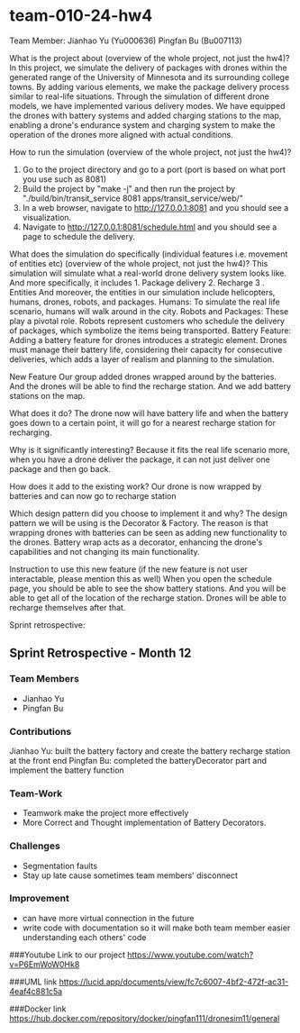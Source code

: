 # team-010-24-hw4

Team Member: 
Jianhao Yu (Yu000636)
Pingfan Bu (Bu007113)

What is the project about (overview of the whole project, not just the hw4)?
In this project, we simulate the delivery of packages with drones within the generated range of the University of Minnesota and its surrounding college towns. By adding various elements, we make the package delivery process similar to real-life situations. Through the simulation of different drone models, we have implemented various delivery modes. We have equipped the drones with battery systems and added charging stations to the map, enabling a drone's endurance system and charging system to make the operation of the drones more aligned with actual conditions.


How to run the simulation (overview of the whole project, not just the hw4)?
1. Go to the project directory and go to a port (port is based on what port you use such as 8081)
2. Build the project by "make -j" and then run the project by "./build/bin/transit_service 8081 apps/transit_service/web/" 
3. In a web browser, navigate to http://127.0.0.1:8081 and you should see a visualization.
4. Navigate to http://127.0.0.1:8081/schedule.html and you should see a page to schedule the delivery.



What does the simulation do specifically (individual features i.e. movement of entities etc) 
(overview of the whole project, not just the hw4)?
This simulation will simulate what a real-world drone delivery system looks like. And more specifically, it includes 1. Package delivery  2. Recharge 3 . Entities 
And moreover, the entities in our simulation include helicopters, humans, drones, robots, and packages. 
Humans: To simulate the real life scenario, humans will walk around in the city. 
Robots and Packages: These play a pivotal role. Robots represent customers who schedule the delivery of packages, which symbolize the items being transported.
Battery Feature: Adding a battery feature for drones introduces a strategic element. Drones must manage their battery life, considering their capacity for consecutive deliveries, which adds a layer of realism and planning to the simulation.


New Feature
Our group added drones wrapped around by the batteries.
And the drones will be able to find the recharge station.
And we add battery stations on the map.

What does it do?
The drone now will have battery life and when the battery goes down to a certain point, it will go for a nearest recharge station for recharging. 

Why is it significantly interesting?
Because it fits the real life scenario more, when you have a drone deliver the package, it can not just deliver one package and then go back. 

How does it add to the existing work? 
Our drone is now wrapped by batteries and can now go to recharge station

Which design pattern did you choose to implement it and why? 
The design pattern we will be using is the Decorator & Factory. The reason is that wrapping drones with batteries can be seen as adding new functionality to the drones. Battery wrap acts as a decorator, enhancing the drone's capabilities and not changing its main functionality.

Instruction to use this new feature (if the new feature is not user interactable, please mention this as well)
When you open the schedule page, you should be able to see the show battery stations. And you will be able to get all of the location of the recharge station. Drones will be able to recharge themselves after that. 

Sprint retrospective: 
## Sprint Retrospective - Month 12

### Team Members
- Jianhao Yu
- Pingfan Bu

### Contributions
Jianhao Yu:  built the battery factory and create the battery recharge 
station at the front end 
Pingfan Bu: completed the batteryDecorator part and implement the battery function

### Team-Work
- Teamwork make the project more effectively 
-  More Correct and Thought implementation of Battery Decorators.

### Challenges
- Segmentation faults 
- Stay up late cause sometimes team members' disconnect 

### Improvement
- can have more virtual connection in the future
- write code with documentation so it will make both team member easier understanding each others' code 

###Youtube Link to our project
https://www.youtube.com/watch?v=P6EmWoW0Hk8

###UML link
https://lucid.app/documents/view/fc7c6007-4bf2-472f-ac31-4eaf4c881c5a

###Docker link 
https://hub.docker.com/repository/docker/pingfan111/dronesim11/general
